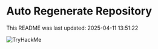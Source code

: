 # Auto Regenerate Repository

This README was last updated: 2025-04-11 13:51:22

 ![TryHackMe](https://tryhackme.com/badge/533634)